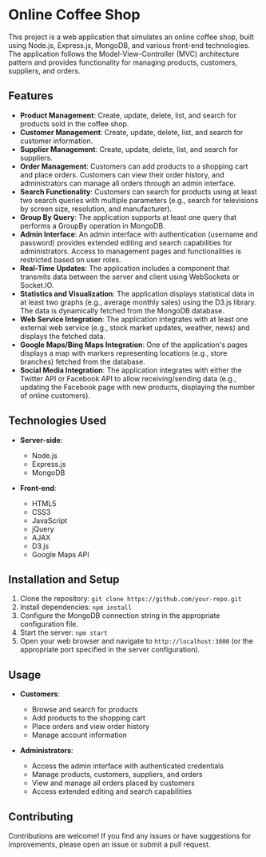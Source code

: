 # Online Coffee Shop

This project is a web application that simulates an online coffee shop, built using Node.js, Express.js, MongoDB, and various front-end technologies. The application follows the Model-View-Controller (MVC) architecture pattern and provides functionality for managing products, customers, suppliers, and orders.

## Features

- **Product Management**: Create, update, delete, list, and search for products sold in the coffee shop.
- **Customer Management**: Create, update, delete, list, and search for customer information.
- **Supplier Management**: Create, update, delete, list, and search for suppliers.
- **Order Management**: Customers can add products to a shopping cart and place orders. Customers can view their order history, and administrators can manage all orders through an admin interface.
- **Search Functionality**: Customers can search for products using at least two search queries with multiple parameters (e.g., search for televisions by screen size, resolution, and manufacturer).
- **Group By Query**: The application supports at least one query that performs a GroupBy operation in MongoDB.
- **Admin Interface**: An admin interface with authentication (username and password) provides extended editing and search capabilities for administrators. Access to management pages and functionalities is restricted based on user roles.
- **Real-Time Updates**: The application includes a component that transmits data between the server and client using WebSockets or Socket.IO.
- **Statistics and Visualization**: The application displays statistical data in at least two graphs (e.g., average monthly sales) using the D3.js library. The data is dynamically fetched from the MongoDB database.
- **Web Service Integration**: The application integrates with at least one external web service (e.g., stock market updates, weather, news) and displays the fetched data.
- **Google Maps/Bing Maps Integration**: One of the application's pages displays a map with markers representing locations (e.g., store branches) fetched from the database.
- **Social Media Integration**: The application integrates with either the Twitter API or Facebook API to allow receiving/sending data (e.g., updating the Facebook page with new products, displaying the number of online customers).

## Technologies Used

- **Server-side**:
  - Node.js
  - Express.js
  - MongoDB

- **Front-end**:
  - HTML5
  - CSS3
  - JavaScript
  - jQuery
  - AJAX
  - D3.js
  - Google Maps API

## Installation and Setup

1. Clone the repository: `git clone https://github.com/your-repo.git`
2. Install dependencies: `npm install`
3. Configure the MongoDB connection string in the appropriate configuration file.
4. Start the server: `npm start`
5. Open your web browser and navigate to `http://localhost:3000` (or the appropriate port specified in the server configuration).

## Usage

- **Customers**:
  - Browse and search for products
  - Add products to the shopping cart
  - Place orders and view order history
  - Manage account information

- **Administrators**:
  - Access the admin interface with authenticated credentials
  - Manage products, customers, suppliers, and orders
  - View and manage all orders placed by customers
  - Access extended editing and search capabilities

## Contributing

Contributions are welcome! If you find any issues or have suggestions for improvements, please open an issue or submit a pull request.
